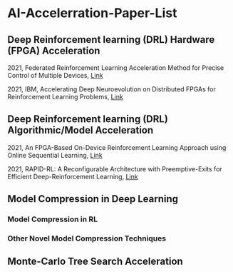 # AI-Accelerration-Paper-List

## Deep Reinforcement learning (DRL) Hardware (FPGA) Acceleration
2021, Federated Reinforcement Learning Acceleration Method for Precise Control of Multiple Devices, [Link](https://ieeexplore.ieee.org/abstract/document/9439484)

2021, IBM, Accelerating Deep Neuroevolution on Distributed FPGAs for Reinforcement Learning Problems, [Link](https://dl.acm.org/doi/abs/10.1145/3425500)

## Deep Reinforcement learning (DRL) Algorithmic/Model Acceleration
2021, An FPGA-Based On-Device Reinforcement Learning Approach using Online Sequential Learning, [Link](https://ieeexplore.ieee.org/abstract/document/9460695)

2021, RAPID-RL: A Reconfigurable Architecture with Preemptive-Exits for Efficient Deep-Reinforcement Learning, [Link](https://arxiv.org/abs/2109.08231)

## Model Compression in Deep Learning

### Model Compression in RL

### Other Novel Model Compression Techniques

## Monte-Carlo Tree Search Acceleration
